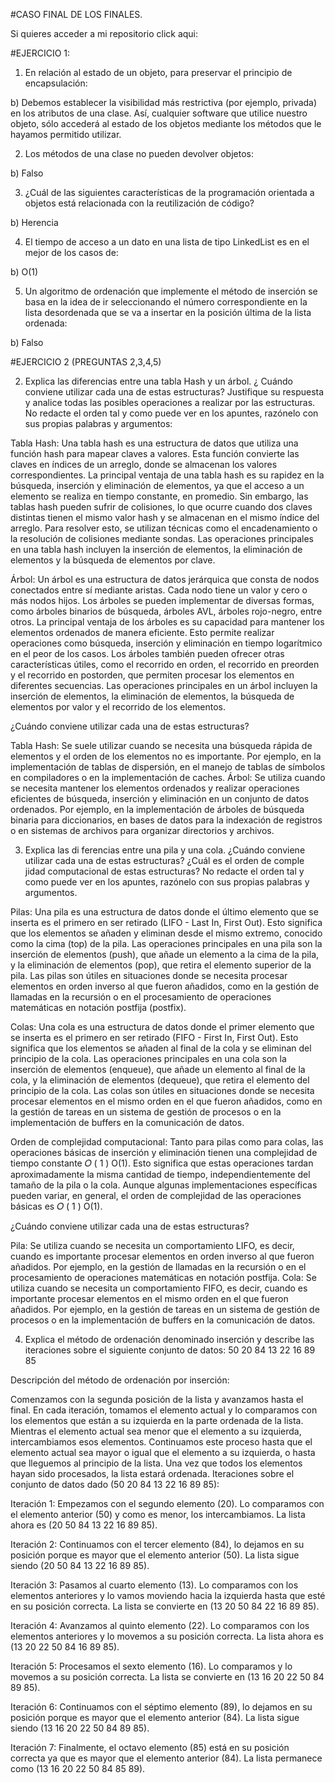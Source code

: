 #CASO FINAL DE LOS FINALES.

Si quieres acceder a mi repositorio click aqui:

#EJERCICIO 1:


1) En relación al estado de un objeto, para preservar el principio de encapsulación:

b) Debemos establecer la visibilidad más restrictiva (por ejemplo, privada) en los atributos 
de una clase. Así, cualquier software que utilice nuestro objeto, sólo accederá al 
estado de los objetos mediante los métodos que le hayamos permitido utilizar.

2) Los métodos de una clase no pueden devolver objetos:

b) Falso

3) ¿Cuál de las siguientes características de la programación orientada a objetos está 
relacionada con la reutilización de código?

b) Herencia

4) El tiempo de acceso a un dato en una lista de tipo LinkedList es en el mejor de los casos de:

b) O(1)

5) Un algoritmo de ordenación que implemente el método de inserción se basa en la idea de ir 
seleccionando el número correspondiente en la lista desordenada que se va a insertar en la 
posición última de la lista ordenada:

b) Falso

#EJERCICIO 2 (PREGUNTAS 2,3,4,5)

2) Explica las diferencias entre una tabla Hash y un árbol. ¿ Cuándo conviene utilizar 
cada una de estas estructuras? Justifique su respuesta y analice todas las 
posibles operaciones a realizar por las estructuras. No redacte el orden tal y 
como puede ver en los apuntes, razónelo con sus propias palabras y argumentos:

Tabla Hash:
Una tabla hash es una estructura de datos que utiliza una función hash para mapear claves a valores. Esta función convierte las claves en índices de un arreglo, donde se almacenan los valores correspondientes. La principal ventaja de una tabla hash es su rapidez en la búsqueda, inserción y eliminación de elementos, ya que el acceso a un elemento se realiza en tiempo constante, en promedio. Sin embargo, las tablas hash pueden sufrir de colisiones, lo que ocurre cuando dos claves distintas tienen el mismo valor hash y se almacenan en el mismo índice del arreglo. Para resolver esto, se utilizan técnicas como el encadenamiento o la resolución de colisiones mediante sondas. Las operaciones principales en una tabla hash incluyen la inserción de elementos, la eliminación de elementos y la búsqueda de elementos por clave.

Árbol:
Un árbol es una estructura de datos jerárquica que consta de nodos conectados entre sí mediante aristas. Cada nodo tiene un valor y cero o más nodos hijos. Los árboles se pueden implementar de diversas formas, como árboles binarios de búsqueda, árboles AVL, árboles rojo-negro, entre otros. La principal ventaja de los árboles es su capacidad para mantener los elementos ordenados de manera eficiente. Esto permite realizar operaciones como búsqueda, inserción y eliminación en tiempo logarítmico en el peor de los casos. Los árboles también pueden ofrecer otras características útiles, como el recorrido en orden, el recorrido en preorden y el recorrido en postorden, que permiten procesar los elementos en diferentes secuencias. Las operaciones principales en un árbol incluyen la inserción de elementos, la eliminación de elementos, la búsqueda de elementos por valor y el recorrido de los elementos.

¿Cuándo conviene utilizar cada una de estas estructuras?

Tabla Hash: Se suele utilizar cuando se necesita una búsqueda rápida de elementos y el orden de los elementos no es importante. Por ejemplo, en la implementación de tablas de dispersión, en el manejo de tablas de símbolos en compiladores o en la implementación de caches.
Árbol: Se utiliza cuando se necesita mantener los elementos ordenados y realizar operaciones eficientes de búsqueda, inserción y eliminación en un conjunto de datos ordenados. Por ejemplo, en la implementación de árboles de búsqueda binaria para diccionarios, en bases de datos para la indexación de registros o en sistemas de archivos para organizar directorios y archivos.

3) Explica las di ferencias entre una pila y una cola. ¿Cuándo conviene utilizar cada 
una de estas estructuras? ¿Cuál es el orden de comple jidad computacional de
estas estructuras? No redacte el orden tal y como puede ver en los apuntes, 
razónelo con sus propias palabras y argumentos.

Pilas:
Una pila es una estructura de datos donde el último elemento que se inserta es el primero en ser retirado (LIFO - Last In, First Out). Esto significa que los elementos se añaden y eliminan desde el mismo extremo, conocido como la cima (top) de la pila. Las operaciones principales en una pila son la inserción de elementos (push), que añade un elemento a la cima de la pila, y la eliminación de elementos (pop), que retira el elemento superior de la pila. Las pilas son útiles en situaciones donde se necesita procesar elementos en orden inverso al que fueron añadidos, como en la gestión de llamadas en la recursión o en el procesamiento de operaciones matemáticas en notación postfija (postfix).

Colas:
Una cola es una estructura de datos donde el primer elemento que se inserta es el primero en ser retirado (FIFO - First In, First Out). Esto significa que los elementos se añaden al final de la cola y se eliminan del principio de la cola. Las operaciones principales en una cola son la inserción de elementos (enqueue), que añade un elemento al final de la cola, y la eliminación de elementos (dequeue), que retira el elemento del principio de la cola. Las colas son útiles en situaciones donde se necesita procesar elementos en el mismo orden en el que fueron añadidos, como en la gestión de tareas en un sistema de gestión de procesos o en la implementación de buffers en la comunicación de datos.

Orden de complejidad computacional:
Tanto para pilas como para colas, las operaciones básicas de inserción y eliminación tienen una complejidad de tiempo constante 
𝑂
(
1
)
O(1). Esto significa que estas operaciones tardan aproximadamente la misma cantidad de tiempo, independientemente del tamaño de la pila o la cola. Aunque algunas implementaciones específicas pueden variar, en general, el orden de complejidad de las operaciones básicas es 
𝑂
(
1
)
O(1).

¿Cuándo conviene utilizar cada una de estas estructuras?

Pila: Se utiliza cuando se necesita un comportamiento LIFO, es decir, cuando es importante procesar elementos en orden inverso al que fueron añadidos. Por ejemplo, en la gestión de llamadas en la recursión o en el procesamiento de operaciones matemáticas en notación postfija.
Cola: Se utiliza cuando se necesita un comportamiento FIFO, es decir, cuando es importante procesar elementos en el mismo orden en el que fueron añadidos. Por ejemplo, en la gestión de tareas en un sistema de gestión de procesos o en la implementación de buffers en la comunicación de datos.

4) Explica el método de ordenación denominado inserción y describe las 
iteraciones sobre el siguiente conjunto de datos:
50 20 84 13 22 16 89 85

Descripción del método de ordenación por inserción:

Comenzamos con la segunda posición de la lista y avanzamos hasta el final.
En cada iteración, tomamos el elemento actual y lo comparamos con los elementos que están a su izquierda en la parte ordenada de la lista.
Mientras el elemento actual sea menor que el elemento a su izquierda, intercambiamos esos elementos.
Continuamos este proceso hasta que el elemento actual sea mayor o igual que el elemento a su izquierda, o hasta que lleguemos al principio de la lista.
Una vez que todos los elementos hayan sido procesados, la lista estará ordenada.
Iteraciones sobre el conjunto de datos dado (50 20 84 13 22 16 89 85):

Iteración 1: Empezamos con el segundo elemento (20). Lo comparamos con el elemento anterior (50) y como es menor, los intercambiamos. La lista ahora es (20 50 84 13 22 16 89 85).

Iteración 2: Continuamos con el tercer elemento (84), lo dejamos en su posición porque es mayor que el elemento anterior (50). La lista sigue siendo (20 50 84 13 22 16 89 85).

Iteración 3: Pasamos al cuarto elemento (13). Lo comparamos con los elementos anteriores y lo vamos moviendo hacia la izquierda hasta que esté en su posición correcta. La lista se convierte en (13 20 50 84 22 16 89 85).

Iteración 4: Avanzamos al quinto elemento (22). Lo comparamos con los elementos anteriores y lo movemos a su posición correcta. La lista ahora es (13 20 22 50 84 16 89 85).

Iteración 5: Procesamos el sexto elemento (16). Lo comparamos y lo movemos a su posición correcta. La lista se convierte en (13 16 20 22 50 84 89 85).

Iteración 6: Continuamos con el séptimo elemento (89), lo dejamos en su posición porque es mayor que el elemento anterior (84). La lista sigue siendo (13 16 20 22 50 84 89 85).

Iteración 7: Finalmente, el octavo elemento (85) está en su posición correcta ya que es mayor que el elemento anterior (84). La lista permanece como (13 16 20 22 50 84 85 89).


